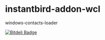 instantbird-addon-wcl
=====================

windows-contacts-loader


[![Bitdeli Badge](https://d2weczhvl823v0.cloudfront.net/alexsalas/instantbird-addon-wcl/trend.png)](https://bitdeli.com/free "Bitdeli Badge")

